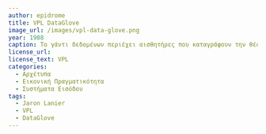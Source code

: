```yaml
---
author: epidrome
title: VPL DataGlove 
image_url: /images/vpl-data-glove.png
year: 1988
caption: Το γάντι δεδομένων περιέχει αισθητήρες που καταγράφουν την θέση του χεριού και τις κινήσεις των δακτύλων, έτσι ώστε να υπάρχει λεπτομερής χειρισμός σε περιβάλλον εικονικής πραγματικότητας ή σε άλλες εφαρμογές, όπως στη ρομποτική. 
license_url: 
license_text: VPL
categories:
  - Αρχέτυπα 
  - Εικονική Πραγματικότητα 
  - Συστήματα Εισόδου
tags:
  - Jaron Lanier
  - VPL
  - DataGlove
---
```


